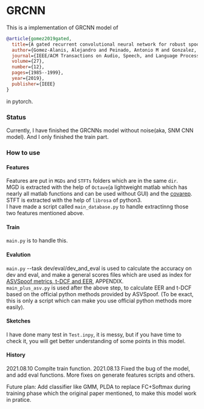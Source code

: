 # GRCNN


This is a implementation of GRCNN model of
```bibtex
@article{gomez2019gated,
  title={A gated recurrent convolutional neural network for robust spoofing detection},
  author={Gomez-Alanis, Alejandro and Peinado, Antonio M and Gonzalez, Jose A and Gomez, Angel M},
  journal={IEEE/ACM Transactions on Audio, Speech, and Language Processing},
  volume={27},
  number={12},
  pages={1985--1999},
  year={2019},
  publisher={IEEE}
}
```
in pytorch.

### Status
Currently, I have finished the GRCNNs model without noise(aka, SNM CNN model). And I only finished the train part.

### How to use
#### Features
Features are put in `MGDs` and `STFTs` folders which are in the same `dir`.   
MGD is extracted with the help of `Octave`(a lightweight matlab which has nearly all matlab functions and can be used without GUI) and the [covarep](https://github.com/covarep/covarep).   
STFT is extracted with the help of `librosa` of python3.   
I have made a script called `main_database.py` to handle extractinng those two features mentioned above.

#### Train
`main.py` is to handle this.

#### Evalution
`main.py` --task dev/eval/dev_and_eval is used to calculate the accuracy on dev and eval, and make a general scores files which are used as index for [ASVSpoof metrics, t-DCF and EER](https://www.asvspoof.org/asvspoof2021/asvspoof2021_evaluation_plan.pdf), APPENDIX.   
`main_plus_asv.py` is used after the above step, to calculate EER and t-DCF based on the official python methods provided by ASVSpoof. (To be exact, this is only a script which can make you use official python methods more easily). 

#### Sketches
I have done many test in `Test.inpy`, it is messy, but if you have time to check it, you will get better understanding of some points in this model.

#### History
2021.08.10 Complte train function.
2021.08.13 Fixed the bug of the model, and add eval functions. More fixes on generate features scripts and others.

Future plan: Add classifier like GMM, PLDA to replace FC+Softmax during training phase which the original paper mentioned, to make this model work in pratice.
